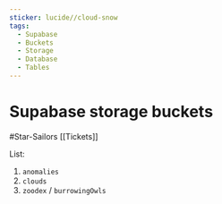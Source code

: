 ```yaml
---
sticker: lucide//cloud-snow
tags:
  - Supabase
  - Buckets
  - Storage
  - Database
  - Tables
---
```

# Supabase storage buckets
#Star-Sailors 
[[Tickets]]

List:
1. `anomalies`
2. `clouds`
3. `zoodex` / `burrowingOwls`